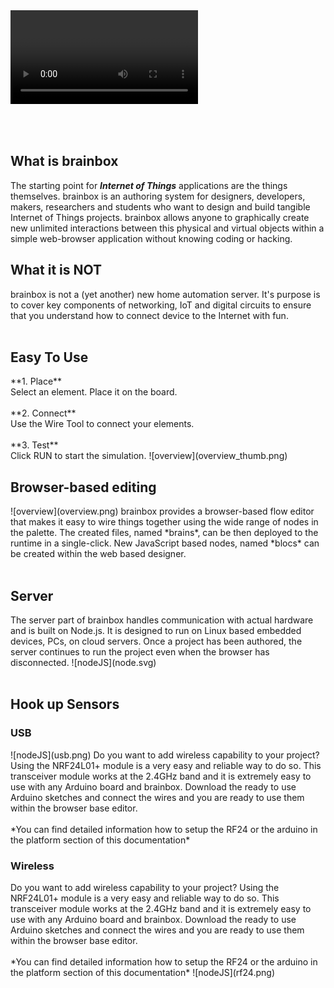<div id="video-container" style="width:100%; height:200px; overflow:hidden">
<video autoplay="" loop=""  >
<source src="//benkaminski.com/wp-content/themes/coffee-cream-sugar/img/header-video.mp4" type="video/mp4">
<source src="//benkaminski.com/wp-content/themes/coffee-cream-sugar/img/header-video.ogv" type="video/ogg">
<source src="//benkaminski.com/wp-content/themes/coffee-cream-sugar/img/header-video.webm" type="video/webm">
Your browser does not support the video tag. I suggest you upgrade your browser.
</video></div>

## What is brainbox
The starting point for *<b>Internet of Things</b>* applications are the things themselves.
<span class='branding'>brainbox</span> is an authoring system for designers, developers, makers, researchers
and students who want to design and build tangible Internet of Things projects. <span class='branding'>brainbox</span>
allows anyone to graphically create new unlimited interactions between this physical and virtual objects within a
simple web-browser application without knowing coding or hacking.

## What it is NOT
<span class='branding' >brainbox</span> is not a (yet another) new home automation server. It's purpose
is to cover key components of networking, IoT and digital circuits to ensure that you understand how to connect
device to the Internet with fun.
<br>
<br>

## Easy To Use
<span class="container clearfix">
<span  class='primary' style="max-width:500px" markdown='1'>
  **1. Place**
  <br>
  Select an element. Place it on the board.
  <br>
  <br>
  **2. Connect**
  <br>
  Use the Wire Tool to connect your elements.
  <br>
  <br>
  **3. Test**
  <br>
  Click RUN to start the simulation.
</span>
<span  class='secondary' style="width:200px" markdown='1'>
   ![overview](overview_thumb.png)
</span>
</span>


## Browser-based editing
<span class="container clearfix">
<span  class='primary' markdown='1'>
    ![overview](overview.png)
</span>
<span  class='secondary' markdown='1'>
 <span class='branding' >brainbox</span> provides a browser-based flow editor that makes it easy to
 wire  things together using the wide range of nodes in the palette. The created files, named *brains*, can be then
 deployed to the runtime in  a single-click. New JavaScript based nodes, named *blocs* can be created within the web based
 designer.
</span>
</span>
<br>
<br>


## Server
<span class="container clearfix">
<span  class='primary' markdown='1'>
 The server part of <span class='branding' >brainbox</span> handles communication with actual hardware and is built
 on Node.js. It is designed to run on Linux based embedded devices, PCs, on cloud servers. Once a project has been
 authored, the server continues to run the project even when the browser has disconnected.
</span>
<span  class='secondary' style="" markdown='1'>
    ![nodeJS](node.svg)
</span>
</span>
<br>
<br>




## Hook up Sensors

### USB

<span class="container clearfix">
<span  class='primary' markdown='1'>
  ![nodeJS](usb.png)
</span>
<span  class='secondary' style="" markdown='1'>
Do you want to add wireless capability to your project? Using the NRF24L01+ module is a very easy and
reliable way to do so. This transceiver module works at the 2.4GHz band and it is extremely easy to use with
any Arduino board and <span class='branding' >brainbox</span>. Download the ready to use Arduino sketches and
connect the wires and you are ready to use them within the browser base editor.<br><br>*You can find detailed
information how to setup the RF24 or the arduino in the platform section of this documentation*
</span>
</span>




### Wireless

<span class="container clearfix">
<span  class='primary' markdown='1'>
Do you want to add wireless capability to your project? Using the NRF24L01+ module is a very easy and
reliable way to do so. This transceiver module works at the 2.4GHz band and it is extremely easy to use with
any Arduino board and <span class='branding' >brainbox</span>. Download the ready to use Arduino sketches and
connect the wires and you are ready to use them within the browser base editor.<br><br>*You can find detailed
information how to setup the RF24 or the arduino in the platform section of this documentation*
</span>
<span  class='secondary' style="" markdown='1'>
   ![nodeJS](rf24.png)
</span>
</span>
<br>
<br>
<br>
<br>
<br>
<br>
<br>
<br>
<br>
<br>
<br>
<br>
